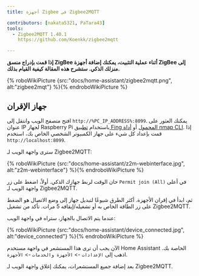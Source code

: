 ```yaml
---
title: أجهزة Zigbee في Zigbee2MQTT

contributors: [nakata5321, PaTara43]
tools:
  - Zigbee2MQTT 1.40.1
    https://github.com/Koenkk/zigbee2mqtt

---
```


**إذا قمت بإدراج منسق ZigBee أثناء عملية التثبيت، يمكنك إضافة أجهزة ZigBee إلى منزلك الذكي. ستشرح هذه المقالة كيفية القيام بذلك.**

{% roboWikiPicture {src:"docs/home-assistant/zigbee2mqtt.png", alt:"zigbee2mqt"} %}{% endroboWikiPicture %}

## جهاز الإقران

افتح متصفح الويب وانتقل إلى `http://%PC_IP_ADDRESS%:8099`. يمكنك العثور على عنوان IP لجهاز Raspberry Pi باستخدام [تطبيق Fing المحمول](https://www.fing.com/products) أو [أداة nmap CLI](https://vitux.com/find-devices-connected-to-your-network-with-nmap/). إذا قمت بإعداد كل شيء على جهاز الكمبيوتر الشخصي الخاص بك، استخدم `http://localhost:8099`.

سترى واجهة الويب لـ Zigbee2MQTT:


{% roboWikiPicture {src:"docs/home-assistant/z2m-webinterface.jpg", alt:"z2m-webinterface"} %}{% endroboWikiPicture %}


حان الوقت لربط جهازك الذكي.
أولاً، اضغط على زر `Permit join (All)` في أعلى واجهة الويب لـ Zigbee2MQTT.

ثم، ابدأ في إقران الأجهزة. أكثر الطرق شيوعًا لتبديل جهاز إلى وضع الاتصال هو الضغط على زر الطاقة الخاص به أو تشغيله/إيقافه 5 مرات. تأكد من تشغيل Zigbee2MQTT.

عندما يتم الاتصال بالجهاز، ستراه في واجهة الويب:

{% roboWikiPicture {src:"docs/home-assistant/device_connected.jpg", alt:"device_connected"} %}{% endroboWikiPicture %}

الآن يجب أن ترى هذا المستشعر في واجهة مستخدم Home Assistant الخاصة بك. اذهب إلى `الإعدادات` -> `الأجهزة والخدمات` -> `الأجهزة`.

بعد إضافة جميع المستشعرات، يمكنك إغلاق واجهة الويب لـ Zigbee2MQTT.